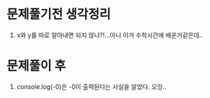 # 문제풀기전 생각정리

1. x와 y를 따로 알아내면 되지 않나?!...아니 이거 수학시간에 배운거같은데..

# 문제풀이 후

1. console.log(-0)은 -0이 출력된다는 사실을 알았다. 오잉..
